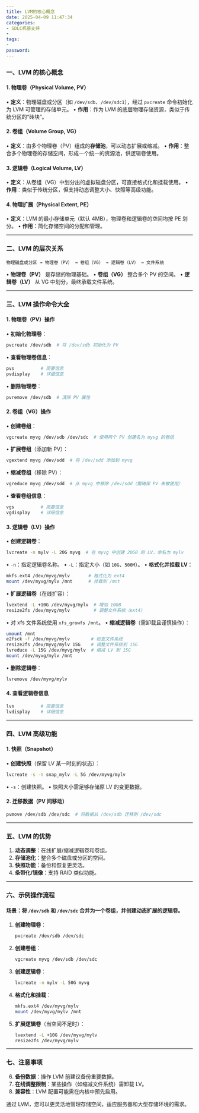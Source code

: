 ```yaml
---
title: LVM的核心概念​
date: 2025-04-09 11:47:34 
categories: 
- SDLC机器支持
- 
tags: 
- 
password: 
---
```

### **一、LVM 的核心概念**
#### **1. 物理卷（Physical Volume, PV）**
• **定义**：物理磁盘或分区（如 `/dev/sdb`、`/dev/sdc1`），经过 `pvcreate` 命令初始化为 LVM 可管理的存储单元。
• **作用**：作为 LVM 的底层物理存储资源，类似于传统分区的“砖块”。

#### **2. 卷组（Volume Group, VG）**
• **定义**：由多个物理卷（PV）组成的**存储池**，可以动态扩展或缩减。
• **作用**：整合多个物理卷的存储空间，形成一个统一的资源池，供逻辑卷使用。

#### **3. 逻辑卷（Logical Volume, LV）**
• **定义**：从卷组（VG）中划分出的虚拟磁盘分区，可直接格式化和挂载使用。
• **作用**：类似于传统分区，但支持动态调整大小、快照等高级功能。

#### **4. 物理扩展（Physical Extent, PE）**
• **定义**：LVM 的最小存储单元（默认 4MB），物理卷和逻辑卷的空间均按 PE 划分。
• **作用**：简化存储空间的分配和管理。

---

### **二、LVM 的层次关系**
```
物理磁盘或分区 → 物理卷（PV） → 卷组（VG） → 逻辑卷（LV） → 文件系统
```
• **物理卷（PV）** 是存储的物理基础。
• **卷组（VG）** 整合多个 PV 的空间。
• **逻辑卷（LV）** 从 VG 中划分，最终承载文件系统。

---

### **三、LVM 操作命令大全**
#### **1. 物理卷（PV）操作**
• **初始化物理卷**：
  ```bash
  pvcreate /dev/sdb  # 将 /dev/sdb 初始化为 PV
  ```
• **查看物理卷信息**：
  ```bash
  pvs          # 简要信息
  pvdisplay    # 详细信息
  ```
• **删除物理卷**：
  ```bash
  pvremove /dev/sdb  # 清除 PV 属性
  ```

#### **2. 卷组（VG）操作**
• **创建卷组**：
  ```bash
  vgcreate myvg /dev/sdb /dev/sdc  # 使用两个 PV 创建名为 myvg 的卷组
  ```
• **扩展卷组**（添加新 PV）：
  ```bash
  vgextend myvg /dev/sdd  # 将 /dev/sdd 添加到 myvg
  ```
• **缩减卷组**（移除 PV）：
  ```bash
  vgreduce myvg /dev/sdd  # 从 myvg 中移除 /dev/sdd（需确保 PV 未被使用）
  ```
• **查看卷组信息**：
  ```bash
  vgs          # 简要信息
  vgdisplay    # 详细信息
  ```

#### **3. 逻辑卷（LV）操作**
• **创建逻辑卷**：
  ```bash
  lvcreate -n mylv -L 20G myvg  # 在 myvg 中创建 20GB 的 LV，命名为 mylv
  ```
  • `-n`：指定逻辑卷名称。
  • `-L`：指定大小（如 `10G`、`500M`）。
• **格式化并挂载 LV**：
  ```bash
  mkfs.ext4 /dev/myvg/mylv       # 格式化为 ext4
  mount /dev/myvg/mylv /mnt      # 挂载到 /mnt
  ```
• **扩展逻辑卷**（在线扩容）：
  ```bash
  lvextend -L +10G /dev/myvg/mylv  # 增加 10GB
  resize2fs /dev/myvg/mylv         # 调整文件系统（ext4）
  ```
  • 对 xfs 文件系统使用 `xfs_growfs /mnt`。
• **缩减逻辑卷**（需卸载且谨慎操作）：
  ```bash
  umount /mnt
  e2fsck -f /dev/myvg/mylv        # 检查文件系统
  resize2fs /dev/myvg/mylv 15G    # 调整文件系统到 15G
  lvreduce -L 15G /dev/myvg/mylv  # 缩减 LV 到 15G
  mount /dev/myvg/mylv /mnt
  ```
• **删除逻辑卷**：
  ```bash
  lvremove /dev/myvg/mylv
  ```

#### **4. 查看逻辑卷信息**
```bash
lvs          # 简要信息
lvdisplay    # 详细信息
```

---

### **四、LVM 高级功能**
#### **1. 快照（Snapshot）**
• **创建快照**（保留 LV 某一时刻的状态）：
  ```bash
  lvcreate -s -n snap_mylv -L 5G /dev/myvg/mylv
  ```
  • `-s`：创建快照。
  • 快照大小需足够存储原 LV 的变更数据。

#### **2. 迁移数据（PV 间移动）**
```bash
pvmove /dev/sdb /dev/sdc  # 将数据从 /dev/sdb 迁移到 /dev/sdc
```

---

### **五、LVM 的优势**
1. **动态调整**：在线扩展/缩减逻辑卷和卷组。
2. **存储池化**：整合多个磁盘或分区的空间。
3. **快照功能**：备份和恢复更灵活。
4. **条带化/镜像**：支持 RAID 类似功能。

---

### **六、示例操作流程**
#### **场景**：将 `/dev/sdb` 和 `/dev/sdc` 合并为一个卷组，并创建动态扩展的逻辑卷。
1. **创建物理卷**：
   ```bash
   pvcreate /dev/sdb /dev/sdc
   ```
2. **创建卷组**：
   ```bash
   vgcreate myvg /dev/sdb /dev/sdc
   ```
3. **创建逻辑卷**：
   ```bash
   lvcreate -n mylv -L 50G myvg
   ```
4. **格式化和挂载**：
   ```bash
   mkfs.ext4 /dev/myvg/mylv
   mount /dev/myvg/mylv /mnt
   ```
5. **扩展逻辑卷**（当空间不足时）：
   ```bash
   lvextend -L +10G /dev/myvg/mylv
   resize2fs /dev/myvg/mylv
   ```

---

### **七、注意事项**
6. **备份数据**：操作 LVM 前建议备份重要数据。
7. **在线调整限制**：某些操作（如缩减文件系统）需卸载 LV。
8. **兼容性**：LVM 配置可能需在内核中预先启用。

通过 LVM，您可以更灵活地管理存储空间，适应服务器和大型存储环境的需求。